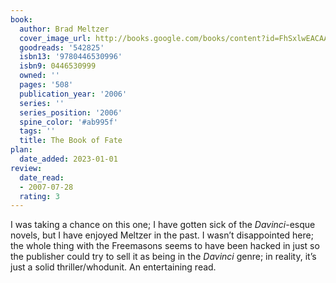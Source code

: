 ```yaml
---
book:
  author: Brad Meltzer
  cover_image_url: http://books.google.com/books/content?id=FhSxlwEACAAJ&printsec=frontcover&img=1&zoom=1&source=gbs_api
  goodreads: '542825'
  isbn13: '9780446530996'
  isbn9: 0446530999
  owned: ''
  pages: '508'
  publication_year: '2006'
  series: ''
  series_position: '2006'
  spine_color: '#ab995f'
  tags: ''
  title: The Book of Fate
plan:
  date_added: 2023-01-01
review:
  date_read:
  - 2007-07-28
  rating: 3
---
```


I was taking a chance on this one; I have gotten sick of the _Davinci_-esque novels, but I have enjoyed Meltzer in the past. I wasn’t disappointed here; the whole thing with the Freemasons seems to have been hacked in just so the publisher could try to sell it as being in the _Davinci_ genre; in reality, it’s just a solid thriller/whodunit. An entertaining read.
